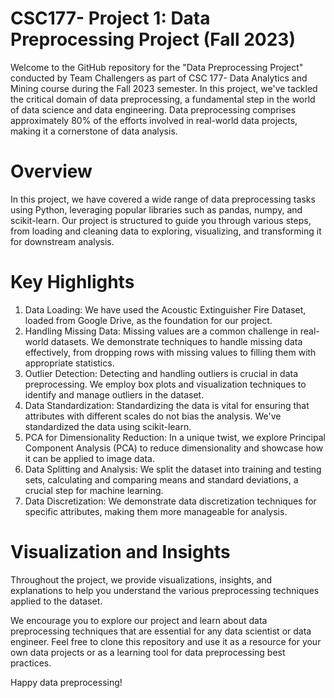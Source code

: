 # CSC177- Project 1: Data Preprocessing Project (Fall 2023)
Welcome to the GitHub repository for the "Data Preprocessing Project" conducted by Team Challengers as part of CSC 177- Data Analytics and Mining course during the Fall 2023 semester. In this project, we've tackled the critical domain of data preprocessing, a fundamental step in the world of data science and data engineering. Data preprocessing comprises approximately 80% of the efforts involved in real-world data projects, making it a cornerstone of data analysis.

# Overview
In this project, we have covered a wide range of data preprocessing tasks using Python, leveraging popular libraries such as pandas, numpy, and scikit-learn. Our project is structured to guide you through various steps, from loading and cleaning data to exploring, visualizing, and transforming it for downstream analysis.

# Key Highlights
1. Data Loading: We have used the Acoustic Extinguisher Fire Dataset, loaded from Google Drive, as the foundation for our project.
2. Handling Missing Data: Missing values are a common challenge in real-world datasets. We demonstrate techniques to handle missing data effectively, from dropping rows with missing values to filling them with appropriate statistics.
3. Outlier Detection: Detecting and handling outliers is crucial in data preprocessing. We employ box plots and visualization techniques to identify and manage outliers in the dataset.
4. Data Standardization: Standardizing the data is vital for ensuring that attributes with different scales do not bias the analysis. We've standardized the data using scikit-learn.
5. PCA for Dimensionality Reduction: In a unique twist, we explore Principal Component Analysis (PCA) to reduce dimensionality and showcase how it can be applied to image data.
6. Data Splitting and Analysis: We split the dataset into training and testing sets, calculating and comparing means and standard deviations, a crucial step for machine learning.
7. Data Discretization: We demonstrate data discretization techniques for specific attributes, making them more manageable for analysis.

# Visualization and Insights
Throughout the project, we provide visualizations, insights, and explanations to help you understand the various preprocessing techniques applied to the dataset.

We encourage you to explore our project and learn about data preprocessing techniques that are essential for any data scientist or data engineer. Feel free to clone this repository and use it as a resource for your own data projects or as a learning tool for data preprocessing best practices.

Happy data preprocessing!
